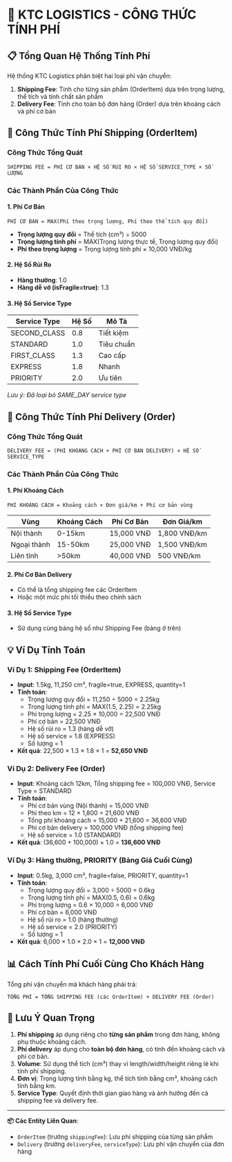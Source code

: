 # 🚚 KTC LOGISTICS - CÔNG THỨC TÍNH PHÍ

## 📋 Tổng Quan Hệ Thống Tính Phí

Hệ thống KTC Logistics phân biệt hai loại phí vận chuyển:

1. **Shipping Fee**: Tính cho từng sản phẩm (OrderItem) dựa trên trọng lượng, thể tích và tính chất sản phẩm
2. **Delivery Fee**: Tính cho toàn bộ đơn hàng (Order) dựa trên khoảng cách và phí cơ bản

## 🧮 Công Thức Tính Phí Shipping (OrderItem)

### Công Thức Tổng Quát
```
SHIPPING FEE = PHÍ CƠ BẢN × HỆ SỐ RỦI RO × HỆ SỐ SERVICE_TYPE × SỐ LƯỢNG
```

### Các Thành Phần Của Công Thức

#### 1. Phí Cơ Bản
```
PHÍ CƠ BẢN = MAX(Phí theo trọng lượng, Phí theo thể tích quy đổi)
```

- **Trọng lượng quy đổi** = Thể tích (cm³) ÷ 5000
- **Trọng lượng tính phí** = MAX(Trọng lượng thực tế, Trọng lượng quy đổi)
- **Phí theo trọng lượng** = Trọng lượng tính phí × 10,000 VNĐ/kg

#### 2. Hệ Số Rủi Ro
- **Hàng thường**: 1.0
- **Hàng dễ vỡ (isFragile=true)**: 1.3

#### 3. Hệ Số Service Type

| Service Type  | Hệ Số | Mô Tả        |
|--------------|-------|--------------|
| SECOND_CLASS | 0.8   | Tiết kiệm    |
| STANDARD     | 1.0   | Tiêu chuẩn   |
| FIRST_CLASS  | 1.3   | Cao cấp      |
| EXPRESS      | 1.8   | Nhanh        |
| PRIORITY     | 2.0   | Ưu tiên      |

*Lưu ý: Đã loại bỏ SAME_DAY service type*

## 🚚 Công Thức Tính Phí Delivery (Order)

### Công Thức Tổng Quát
```
DELIVERY FEE = (PHÍ KHOẢNG CÁCH + PHÍ CƠ BẢN DELIVERY) × HỆ SỐ SERVICE_TYPE
```

### Các Thành Phần Của Công Thức

#### 1. Phí Khoảng Cách
```
PHÍ KHOẢNG CÁCH = Khoảng cách × Đơn giá/km + Phí cơ bản vùng
```

| Vùng               | Khoảng Cách | Phí Cơ Bản | Đơn Giá/km |
|-------------------|------------|------------|------------|
| Nội thành          | 0-15km     | 15,000 VNĐ | 1,800 VNĐ/km |
| Ngoại thành        | 15-50km    | 25,000 VNĐ | 1,500 VNĐ/km |
| Liên tỉnh          | >50km      | 40,000 VNĐ | 500 VNĐ/km   |

#### 2. Phí Cơ Bản Delivery
- Có thể là tổng shipping fee các OrderItem
- Hoặc một mức phí tối thiểu theo chính sách

#### 3. Hệ Số Service Type
- Sử dụng cùng bảng hệ số như Shipping Fee (bảng ở trên)

## 💡 Ví Dụ Tính Toán

### Ví Dụ 1: Shipping Fee (OrderItem)
- **Input**: 1.5kg, 11,250 cm³, fragile=true, EXPRESS, quantity=1
- **Tính toán**:
  - Trọng lượng quy đổi = 11,250 ÷ 5000 = 2.25kg
  - Trọng lượng tính phí = MAX(1.5, 2.25) = 2.25kg
  - Phí trọng lượng = 2.25 × 10,000 = 22,500 VNĐ
  - Phí cơ bản = 22,500 VNĐ
  - Hệ số rủi ro = 1.3 (hàng dễ vỡ)
  - Hệ số service = 1.8 (EXPRESS)
  - Số lượng = 1
- **Kết quả**: 22,500 × 1.3 × 1.8 × 1 = **52,650 VNĐ**

### Ví Dụ 2: Delivery Fee (Order)
- **Input**: Khoảng cách 12km, Tổng shipping fee = 100,000 VNĐ, Service Type = STANDARD
- **Tính toán**:
  - Phí cơ bản vùng (Nội thành) = 15,000 VNĐ
  - Phí theo km = 12 × 1,800 = 21,600 VNĐ
  - Tổng phí khoảng cách = 15,000 + 21,600 = 36,600 VNĐ
  - Phí cơ bản delivery = 100,000 VNĐ (tổng shipping fee)
  - Hệ số service = 1.0 (STANDARD)
- **Kết quả**: (36,600 + 100,000) × 1.0 = **136,600 VNĐ**

### Ví Dụ 3: Hàng thường, PRIORITY (Bảng Giá Cuối Cùng)
- **Input**: 0.5kg, 3,000 cm³, fragile=false, PRIORITY, quantity=1
- **Tính toán**:
  - Trọng lượng quy đổi = 3,000 ÷ 5000 = 0.6kg
  - Trọng lượng tính phí = MAX(0.5, 0.6) = 0.6kg
  - Phí trọng lượng = 0.6 × 10,000 = 6,000 VNĐ
  - Phí cơ bản = 6,000 VNĐ
  - Hệ số rủi ro = 1.0 (hàng thường)
  - Hệ số service = 2.0 (PRIORITY)
  - Số lượng = 1
- **Kết quả**: 6,000 × 1.0 × 2.0 × 1 = **12,000 VNĐ**

## 📊 Cách Tính Phí Cuối Cùng Cho Khách Hàng

Tổng phí vận chuyển mà khách hàng phải trả:
```
TỔNG PHÍ = TỔNG SHIPPING FEE (các OrderItem) + DELIVERY FEE (Order)
```

## 📍 Lưu Ý Quan Trọng

1. **Phí shipping** áp dụng riêng cho **từng sản phẩm** trong đơn hàng, không phụ thuộc khoảng cách.
2. **Phí delivery** áp dụng cho **toàn bộ đơn hàng**, có tính đến khoảng cách và phí cơ bản.
3. **Volume**: Sử dụng thể tích (cm³) thay vì length/width/height riêng lẻ khi tính phí shipping.
4. **Đơn vị**: Trọng lượng tính bằng kg, thể tích tính bằng cm³, khoảng cách tính bằng km.
5. **Service Type**: Quyết định thời gian giao hàng và ảnh hưởng đến cả shipping fee và delivery fee.

---

**📦 Các Entity Liên Quan**:
- `OrderItem` (trường `shippingFee`): Lưu phí shipping của từng sản phẩm
- `Delivery` (trường `deliveryFee`, `serviceType`): Lưu phí vận chuyển của đơn hàng
